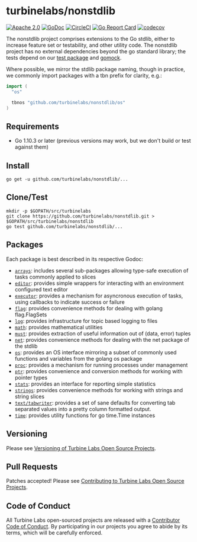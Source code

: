 
[//]: # ( Copyright 2018 Turbine Labs, Inc.                                   )
[//]: # ( you may not use this file except in compliance with the License.    )
[//]: # ( You may obtain a copy of the License at                             )
[//]: # (                                                                     )
[//]: # (     http://www.apache.org/licenses/LICENSE-2.0                      )
[//]: # (                                                                     )
[//]: # ( Unless required by applicable law or agreed to in writing, software )
[//]: # ( distributed under the License is distributed on an "AS IS" BASIS,   )
[//]: # ( WITHOUT WARRANTIES OR CONDITIONS OF ANY KIND, either express or     )
[//]: # ( implied. See the License for the specific language governing        )
[//]: # ( permissions and limitations under the License.                      )

# turbinelabs/nonstdlib

[![Apache 2.0](https://img.shields.io/badge/license-apache%202.0-blue.svg)](LICENSE)
[![GoDoc](https://godoc.org/github.com/turbinelabs/nonstdlib?status.svg)](https://godoc.org/github.com/turbinelabs/nonstdlib)
[![CircleCI](https://circleci.com/gh/turbinelabs/nonstdlib.svg?style=shield)](https://circleci.com/gh/turbinelabs/nonstdlib)
[![Go Report Card](https://goreportcard.com/badge/github.com/turbinelabs/nonstdlib)](https://goreportcard.com/report/github.com/turbinelabs/nonstdlib)
[![codecov](https://codecov.io/gh/turbinelabs/nonstdlib/branch/master/graph/badge.svg)](https://codecov.io/gh/turbinelabs/nonstdlib)

The nonstdlib project comprises extensions to the Go stdlib, either to increase
feature set or testability, and other utility code. The nonstdlib project has
no external dependencies beyond the go standard library; the tests depend on
our [test package](https://github.com/turbinelabs/test) and
[gomock](https://github.com/golang/mock).

Where possible, we mirror the stdlib package naming, though in practice, we
commonly import packages with a tbn prefix for clarity, e.g.:

```go
import (
  "os"

  tbnos "github.com/turbinelabs/nonstdlib/os"
)
```

## Requirements

- Go 1.10.3 or later (previous versions may work, but we don't build or test against them)

## Install

```
go get -u github.com/turbinelabs/nonstdlib/...
```

## Clone/Test

```
mkdir -p $GOPATH/src/turbinelabs
git clone https://github.com/turbinelabs/nonstdlib.git > $GOPATH/src/turbinelabs/nonstdlib
go test github.com/turbinelabs/nonstdlib/...
```

## Packages

Each package is best described in its respective Godoc:

- [`arrays`](https://godoc.org/github.com/turbinelabs/nonstdlib/arrays):
  includes several sub-packages allowing type-safe execution of tasks commonly
  applied to slices
- [`editor`](https://godoc.org/github.com/turbinelabs/nonstdlib/editor):
  provides simple wrappers for interacting with an environment configured text
  editor
- [`executor`](https://godoc.org/github.com/turbinelabs/nonstdlib/executor):
  provides a mechanism for asyncronous execution of tasks, using callbacks to
  indicate success or failure
- [`flag`](https://godoc.org/github.com/turbinelabs/nonstdlib/flag):
  provides convenience methods for dealing with golang flag.FlagSets
- [`log`](https://godoc.org/github.com/turbinelabs/nonstdlib/log):
  provides infrastructure for topic based logging to files
- [`math`](https://godoc.org/github.com/turbinelabs/nonstdlib/math):
  provides mathematical utilities
- [`must`](https://godoc.org/github.com/turbinelabs/nonstdlib/must):
  provides extraction of useful information out of (data, error) tuples
- [`net`](https://godoc.org/github.com/turbinelabs/nonstdlib/net):
  provides convenience methods for dealing with the net package of the stdlib
- [`os`](https://godoc.org/github.com/turbinelabs/nonstdlib/os):
  provides an OS interface mirroring a subset of commonly used functions and
  variables from the golang os package
- [`proc`](https://godoc.org/github.com/turbinelabs/nonstdlib/proc):
  provides a mechanism for running processes under management
- [`ptr`](https://godoc.org/github.com/turbinelabs/nonstdlib/ptr):
  provides convenience and conversion methods for working with pointer types
- [`stats`](https://godoc.org/github.com/turbinelabs/nonstdlib/stats):
  provides an interface for reporting simple statistics
- [`strings`](https://godoc.org/github.com/turbinelabs/nonstdlib/strings):
  provides convenience methods for working with strings and string slices
- [`text/tabwriter`](https://godoc.org/github.com/turbinelabs/nonstdlib/text/tabwriter):
   provides a set of sane defaults for converting tab separated values into a
   pretty column formatted output.
- [`time`](https://godoc.org/github.com/turbinelabs/nonstdlib/time):
  provides utility functions for go time.Time instances

## Versioning

Please see [Versioning of Turbine Labs Open Source Projects](http://github.com/turbinelabs/developer/blob/master/README.md#versioning).

## Pull Requests

Patches accepted! Please see [Contributing to Turbine Labs Open Source Projects](http://github.com/turbinelabs/developer/blob/master/README.md#contributing).

## Code of Conduct

All Turbine Labs open-sourced projects are released with a
[Contributor Code of Conduct](CODE_OF_CONDUCT.md). By participating in our
projects you agree to abide by its terms, which will be carefully enforced.
